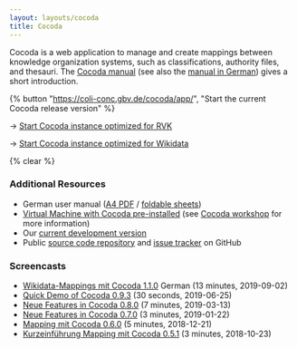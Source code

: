 ```yaml
---
layout: layouts/cocoda
title: Cocoda
---
```


Cocoda is a web application to manage and create mappings between knowledge organization systems, such as classifications, authority files, and thesauri. The [Cocoda manual](https://gbv.github.io/cocoda/#manual) (see also the [manual in German](https://coli-conc.gbv.de/cocoda/app/user-manual-de.html)) gives a short introduction.

<div class="cocoda-clear"></div> <!-- see cocoda.scss for details -->

{% button "https://coli-conc.gbv.de/cocoda/app/", "Start the current Cocoda release version" %}

→ [Start Cocoda instance optimized for RVK](https://coli-conc.gbv.de/cocoda/rvk/)

→ [Start Cocoda instance optimized for Wikidata](https://coli-conc.gbv.de/cocoda/wikidata/)

{% clear %}

### Additional Resources
- German user manual ([A4 PDF](https://coli-conc.gbv.de/cocoda/user-manual-de.pdf) / [foldable sheets](https://coli-conc.gbv.de/cocoda/user-manual-de-book.pdf))
- [Virtual Machine with Cocoda pre-installed](https://coli-conc.gbv.de/download) (see [Cocoda workshop](https://github.com/gbv/cocoda-workshop/) for more information)
- Our [current development version](https://coli-conc.gbv.de/cocoda/dev/)
- Public [source code repository](https://github.com/gbv/cocoda) and [issue tracker](https://github.com/gbv/cocoda/issues) on GitHub

### Screencasts
- [Wikidata-Mappings mit Cocoda 1.1.0](https://vimeo.com/357295989) German (13 minutes, 2019-09-02)
- [Quick Demo of Cocoda 0.9.3](https://coli-conc.gbv.de/img/cocoda-quick-screencast.mp4) (30 seconds, 2019-06-25)
- [Neue Features in Cocoda 0.8.0](https://vimeo.com/323457260) (7 minutes, 2019-03-13)
- [Neue Features in Cocoda 0.7.0](https://vimeo.com/312681760) (3 minutes, 2019-01-22)
- [Mapping mit Cocoda 0.6.0](https://vimeo.com/307653028) (5 minutes, 2018-12-21)
- [Kurzeinführung Mapping mit Cocoda 0.5.1](https://vimeo.com/296616305) (3 minutes, 2018-10-23)
